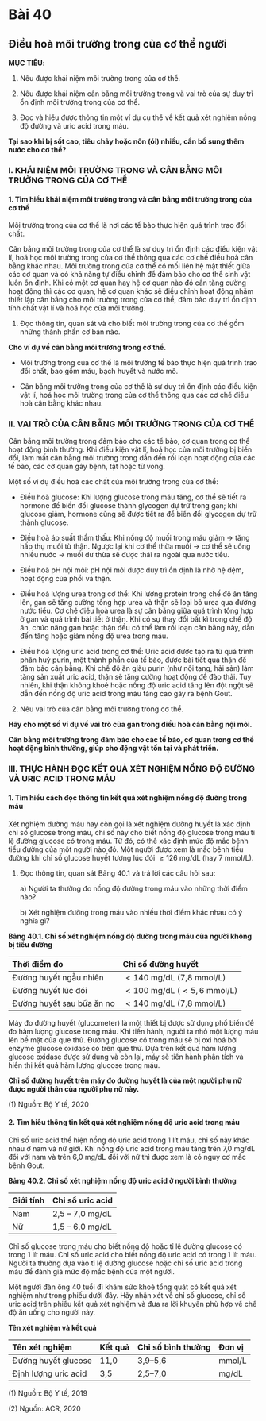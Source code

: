 # Bài 40
## Điều hoà môi trường trong của cơ thể người

**MỤC TIÊU**:

1.  Nêu được khái niệm môi trường trong của cơ thể.

2.  Nêu được khái niệm cân bằng môi trường trong và vai trò của sự duy trì ổn định môi trường trong của cơ thể.

3.  Đọc và hiểu được thông tin một ví dụ cụ thể về kết quả xét nghiệm nồng độ đường và uric acid trong máu.

**Tại sao khi bị sốt cao, tiêu chảy hoặc nôn (ói) nhiều, cần bổ sung thêm nước cho cơ thể?**

### I. KHÁI NIỆM MÔI TRƯỜNG TRONG VÀ CÂN BẰNG MÔI TRƯỜNG TRONG CỦA CƠ THỂ

#### 1. Tìm hiểu khái niệm môi trường trong và cân bằng môi trường trong của cơ thể

Môi trường trong của cơ thể là nơi các tế bào thực hiện quá trình trao đổi chất.

Cân bằng môi trường trong của cơ thể là sự duy trì ổn định các điều kiện vật lí, hoá học môi trường trong của cơ thể thông qua các cơ chế điều hoà cân bằng khác nhau. Môi trường trong của cơ thể có mối liên hệ mật thiết giữa các cơ quan và có khả năng tự điều chỉnh để đảm bảo cho cơ thể sinh vật luôn ổn định. Khi có một cơ quan hay hệ cơ quan nào đó cần tăng cường hoạt động thì các cơ quan, hệ cơ quan khác sẽ điều chỉnh hoạt động nhằm thiết lập cân bằng cho môi trường trong của cơ thể, đảm bảo duy trì ổn định tính chất vật lí và hoá học của môi trường.

1.  Đọc thông tin, quan sát và cho biết môi trường trong của cơ thể gồm những thành phần cơ bản nào.

**Cho ví dụ về cân bằng môi trường trong cơ thể.**

*   Môi trường trong của cơ thể là môi trường tế bào thực hiện quá trình trao đổi chất, bao gồm máu, bạch huyết và nước mô.

*   Cân bằng môi trường trong của cơ thể là sự duy trì ổn định các điều kiện vật lí, hoá học môi trường trong của cơ thể thông qua các cơ chế điều hoà cân bằng khác nhau.

### II. VAI TRÒ CỦA CÂN BẰNG MÔI TRƯỜNG TRONG CỦA CƠ THỂ

Cân bằng môi trường trong đảm bảo cho các tế bào, cơ quan trong cơ thể hoạt động bình thường. Khi điều kiện vật lí, hoá học của môi trường bị biến đổi, làm mất cân bằng môi trường trong dẫn đến rối loạn hoạt động của các tế bào, các cơ quan gây bệnh, tật hoặc tử vong.

Một số ví dụ điều hoà các chất của môi trường trong của cơ thể:

*   Điều hoà glucose: Khi lượng glucose trong máu tăng, cơ thể sẽ tiết ra hormone để biến đổi glucose thành glycogen dự trữ trong gan; khi glucose giảm, hormone cũng sẽ được tiết ra để biến đổi glycogen dự trữ thành glucose.

*   Điều hoà áp suất thẩm thấu: Khi nồng độ muối trong máu giảm $\to$ tăng hấp thụ muối từ thận. Ngược lại khi cơ thể thừa muối $\to$ cơ thể sẽ uống nhiều nước $\to$ muối dư thừa sẽ được thải ra ngoài qua nước tiểu.

*   Điều hoà pH nội môi: pH nội môi được duy trì ổn định là nhờ hệ đệm, hoạt động của phổi và thận.

*   Điều hoà lượng urea trong cơ thể: Khi lượng protein trong chế độ ăn tăng lên, gan sẽ tăng cường tổng hợp urea và thận sẽ loại bỏ urea qua đường nước tiểu. Cơ chế điều hoà urea là sự cân bằng giữa quá trình tổng hợp ở gan và quá trình bài tiết ở thận. Khi có sự thay đổi bất kì trong chế độ ăn, chức năng gan hoặc thận đều có thể làm rối loạn cân bằng này, dẫn đến tăng hoặc giảm nồng độ urea trong máu.

*   Điều hoà lượng uric acid trong cơ thể: Uric acid được tạo ra từ quá trình phân huỷ purin, một thành phần của tế bào, được bài tiết qua thận để đảm bảo cân bằng. Khi chế độ ăn giàu purin (như nội tạng, hải sản) làm tăng sản xuất uric acid, thận sẽ tăng cường hoạt động để đào thải. Tuy nhiên, khi thận không khoẻ hoặc nồng độ uric acid tăng lên đột ngột sẽ dẫn đến nồng độ uric acid trong máu tăng cao gây ra bệnh Gout.

2.  Nêu vai trò của cân bằng môi trường trong cơ thể.

**Hãy cho một số ví dụ về vai trò của gan trong điều hoà cân bằng nội môi.**

**Cân bằng môi trường trong đảm bảo cho các tế bào, cơ quan trong cơ thể hoạt động bình thường, giúp cho động vật tồn tại và phát triển.**

### III. THỰC HÀNH ĐỌC KẾT QUẢ XÉT NGHIỆM NỒNG ĐỘ ĐƯỜNG VÀ URIC ACID TRONG MÁU

#### 1. Tìm hiểu cách đọc thông tin kết quả xét nghiệm nồng độ đường trong máu

Xét nghiệm đường máu hay còn gọi là xét nghiệm đường huyết là xác định chỉ số glucose trong máu, chỉ số này cho biết nồng độ glucose trong máu tỉ lệ đường glucose có trong máu. Từ đó, có thể xác định mức độ mắc bệnh tiểu đường của một người nào đó. Một người được xem là mắc bệnh tiểu đường khi chỉ số glucose huyết tương lúc đói $\ge 126 \text{ mg/dL (hay } 7 \text{ mmol/L)}$.

1.  Đọc thông tin, quan sát Bảng 40.1 và trả lời các câu hỏi sau:

    a) Người ta thường đo nồng độ đường trong máu vào những thời điểm nào?

    b) Xét nghiệm đường trong máu vào nhiều thời điểm khác nhau có ý nghĩa gì?

**Bảng 40.1. Chỉ số xét nghiệm nồng độ đường trong máu của người không bị tiểu đường**

| Thời điểm đo         | Chỉ số đường huyết                         |
| :------------------- | :---------------------------------------- |
| Đường huyết ngẫu nhiên | $< 140 \text{ mg/dL (7,8 mmol/L)}$         |
| Đường huyết lúc đói   | $< 100 \text{ mg/dL (}< 5,6 \text{ mmol/L)}$ |
| Đường huyết sau bữa ăn no | $< 140 \text{ mg/dL (7,8 mmol/L)}$         |

Máy đo đường huyết (glucometer) là một thiết bị được sử dụng phổ biến để đo hàm lượng glucose trong máu. Khi tiến hành, người ta nhỏ một lượng máu lên bề mặt của que thử. Đường glucose có trong máu sẽ bị oxi hoá bởi enzyme glucose oxidase có trên que thử. Dựa trên kết quả hàm lượng glucose oxidase được sử dụng và còn lại, máy sẽ tiến hành phân tích và hiển thị kết quả hàm lượng glucose trong máu.

**Chỉ số đường huyết trên máy đo đường huyết là của một người phụ nữ được người thân của người phụ nữ này.**

(1) Nguồn: Bộ Y tế, 2020

#### 2. Tìm hiểu thông tin kết quả xét nghiệm nồng độ uric acid trong máu

Chỉ số uric acid thể hiện nồng độ uric acid trong 1 lít máu, chỉ số này khác nhau ở nam và nữ giới. Khi nồng độ uric acid trong máu tăng trên 7,0 mg/dL đối với nam và trên 6,0 mg/dL đối với nữ thì được xem là có nguy cơ mắc bệnh Gout.

**Bảng 40.2. Chỉ số xét nghiệm nồng độ uric acid ở người bình thường**

| Giới tính | Chỉ số uric acid |
| :-------- | :--------------- |
| Nam       | 2,5 – 7,0 mg/dL  |
| Nữ        | 1,5 – 6,0 mg/dL  |

Chỉ số glucose trong máu cho biết nồng độ hoặc tỉ lệ đường glucose có trong 1 lít máu. Chỉ số uric acid cho biết nồng độ uric acid có trong 1 lít máu. Người ta thường dựa vào tỉ lệ đường glucose hoặc chỉ số uric acid trong máu để đánh giá mức độ mắc bệnh của một người.

Một người đàn ông 40 tuổi đi khám sức khoẻ tổng quát có kết quả xét nghiệm như trong phiếu dưới đây. Hãy nhận xét về chỉ số glucose, chỉ số uric acid trên phiếu kết quả xét nghiệm và đưa ra lời khuyên phù hợp về chế độ ăn uống cho người này.

**Tên xét nghiệm và kết quả**

| Tên xét nghiệm | Kết quả | Chỉ số bình thường | Đơn vị |
| :------------- | :------ | :----------------- | :----- |
| Đường huyết glucose | 11,0    | 3,9–5,6            | mmol/L |
| Định lượng uric acid | 3,5     | 2,5–7,0            | mg/dL  |

(1) Nguồn: Bộ Y tế, 2019

(2) Nguồn: ACR, 2020
